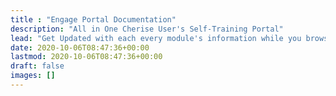 ```yaml
---
title : "Engage Portal Documentation"
description: "All in One Cherise User's Self-Training Portal"
lead: "Get Updated with each every module's information while you browse through the complete documenation"
date: 2020-10-06T08:47:36+00:00
lastmod: 2020-10-06T08:47:36+00:00
draft: false
images: []
---
```


